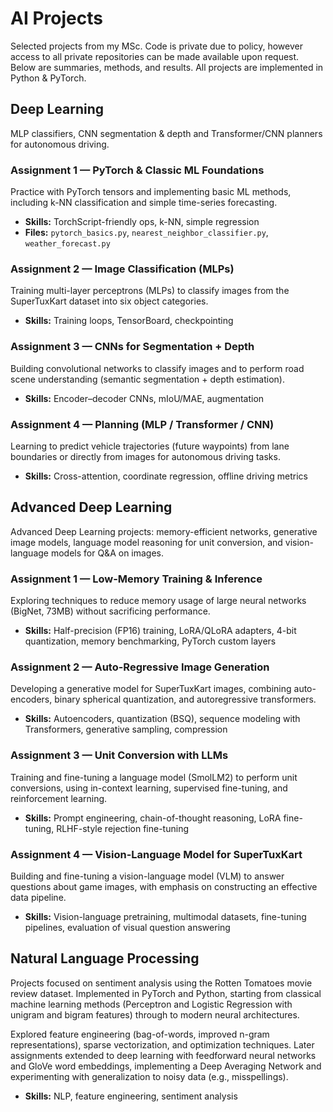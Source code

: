 # AI Projects

Selected projects from my MSc. Code is private due to policy, however access to all private repositories can be made available upon request. Below are summaries, methods, and results. 
All projects are implemented in Python & PyTorch.

## Deep Learning
MLP classifiers, CNN segmentation & depth and Transformer/CNN planners for autonomous driving.

### Assignment 1 — PyTorch & Classic ML Foundations
Practice with PyTorch tensors and implementing basic ML methods, including k-NN classification and simple time-series forecasting.  
- **Skills:** TorchScript-friendly ops, k-NN, simple regression  
- **Files:** `pytorch_basics.py`, `nearest_neighbor_classifier.py`, `weather_forecast.py`

### Assignment 2 — Image Classification (MLPs)
Training multi-layer perceptrons (MLPs) to classify images from the SuperTuxKart dataset into six object categories.  
- **Skills:** Training loops, TensorBoard, checkpointing  

### Assignment 3 — CNNs for Segmentation + Depth
Building convolutional networks to classify images and to perform road scene understanding (semantic segmentation + depth estimation).  
- **Skills:** Encoder–decoder CNNs, mIoU/MAE, augmentation  

### Assignment 4 — Planning (MLP / Transformer / CNN)
Learning to predict vehicle trajectories (future waypoints) from lane boundaries or directly from images for autonomous driving tasks.  
- **Skills:** Cross-attention, coordinate regression, offline driving metrics  


## Advanced Deep Learning
Advanced Deep Learning projects: memory-efficient networks, generative image models, language model reasoning for unit conversion, and vision-language models for Q&A on images.

### Assignment 1 — Low-Memory Training & Inference
Exploring techniques to reduce memory usage of large neural networks (BigNet, 73MB) without sacrificing performance.  
- **Skills:** Half-precision (FP16) training, LoRA/QLoRA adapters, 4-bit quantization, memory benchmarking, PyTorch custom layers  

### Assignment 2 — Auto-Regressive Image Generation
Developing a generative model for SuperTuxKart images, combining auto-encoders, binary spherical quantization, and autoregressive transformers.  
- **Skills:** Autoencoders, quantization (BSQ), sequence modeling with Transformers, generative sampling, compression  

### Assignment 3 — Unit Conversion with LLMs
Training and fine-tuning a language model (SmolLM2) to perform unit conversions, using in-context learning, supervised fine-tuning, and reinforcement learning.  
- **Skills:** Prompt engineering, chain-of-thought reasoning, LoRA fine-tuning, RLHF-style rejection fine-tuning  

### Assignment 4 — Vision-Language Model for SuperTuxKart
Building and fine-tuning a vision-language model (VLM) to answer questions about game images, with emphasis on constructing an effective data pipeline.  
- **Skills:** Vision-language pretraining, multimodal datasets, fine-tuning pipelines, evaluation of visual question answering  

## Natural Language Processing
Projects focused on sentiment analysis using the Rotten Tomatoes movie review dataset. Implemented in PyTorch and Python, starting from classical machine learning methods (Perceptron and Logistic Regression with unigram and bigram features) through to modern neural architectures.

Explored feature engineering (bag-of-words, improved n-gram representations), sparse vectorization, and optimization techniques. Later assignments extended to deep learning with feedforward neural networks and GloVe word embeddings, implementing a Deep Averaging Network and experimenting with generalization to noisy data (e.g., misspellings).
- **Skills:** NLP, feature engineering, sentiment analysis  



